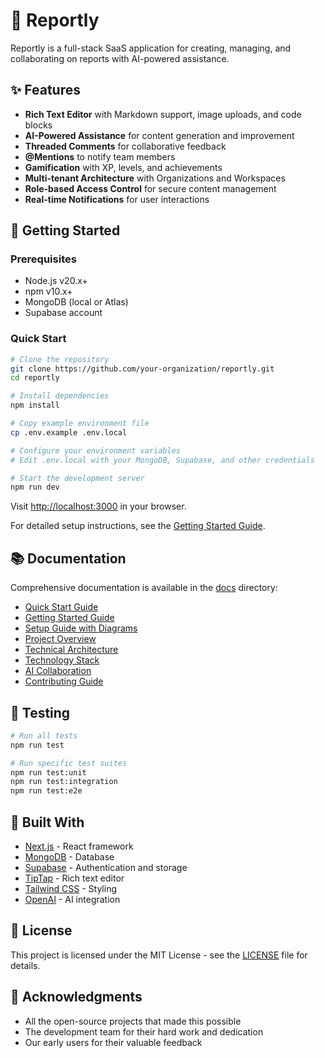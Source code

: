 # 📝 Reportly

Reportly is a full-stack SaaS application for creating, managing, and collaborating on reports with AI-powered assistance.

## ✨ Features

- **Rich Text Editor** with Markdown support, image uploads, and code blocks
- **AI-Powered Assistance** for content generation and improvement
- **Threaded Comments** for collaborative feedback
- **@Mentions** to notify team members
- **Gamification** with XP, levels, and achievements
- **Multi-tenant Architecture** with Organizations and Workspaces
- **Role-based Access Control** for secure content management
- **Real-time Notifications** for user interactions

## 🚀 Getting Started

### Prerequisites

- Node.js v20.x+
- npm v10.x+
- MongoDB (local or Atlas)
- Supabase account

### Quick Start

```bash
# Clone the repository
git clone https://github.com/your-organization/reportly.git
cd reportly

# Install dependencies
npm install

# Copy example environment file
cp .env.example .env.local

# Configure your environment variables
# Edit .env.local with your MongoDB, Supabase, and other credentials

# Start the development server
npm run dev
```

Visit [http://localhost:3000](http://localhost:3000) in your browser.

For detailed setup instructions, see the [Getting Started Guide](docs/getting-started.md).

## 📚 Documentation

Comprehensive documentation is available in the [docs](./docs) directory:

- [Quick Start Guide](docs/quick-start.md)
- [Getting Started Guide](docs/getting-started.md)
- [Setup Guide with Diagrams](docs/project/setup-guide.md)
- [Project Overview](docs/project/overview.md)
- [Technical Architecture](docs/project/architecture.md)
- [Technology Stack](docs/project/stack.md)
- [AI Collaboration](docs/project/ai-collaboration.md)
- [Contributing Guide](docs/CONTRIBUTING.md)

## 🧪 Testing

```bash
# Run all tests
npm run test

# Run specific test suites
npm run test:unit
npm run test:integration
npm run test:e2e
```

## 🔧️ Built With

- [Next.js](https://nextjs.org/) - React framework
- [MongoDB](https://www.mongodb.com/) - Database
- [Supabase](https://supabase.com/) - Authentication and storage
- [TipTap](https://tiptap.dev/) - Rich text editor
- [Tailwind CSS](https://tailwindcss.com/) - Styling
- [OpenAI](https://openai.com/) - AI integration

## 📝 License

This project is licensed under the MIT License - see the [LICENSE](LICENSE) file for details.

## 🙏 Acknowledgments

- All the open-source projects that made this possible
- The development team for their hard work and dedication
- Our early users for their valuable feedback
